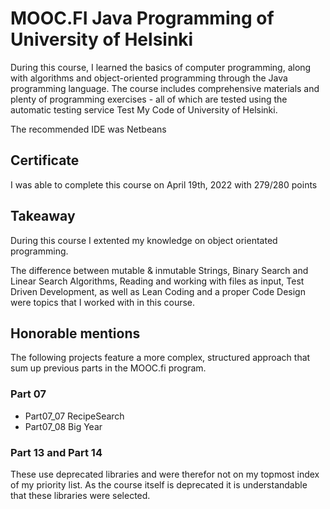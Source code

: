 # MOOC.FI Java Programming of University of Helsinki

During this course, I learned the basics of computer programming, along with algorithms and object-oriented programming through the Java programming language. The course includes comprehensive materials and plenty of programming exercises - all of which are tested using the automatic testing service Test My Code of University of Helsinki.

The recommended IDE was Netbeans

## Certificate
I was able to complete this course on April 19th, 2022 with 279/280 points 

## Takeaway

During this course I extented my knowledge on object orientated programming. 

The difference between mutable & inmutable Strings, Binary Search and Linear Search Algorithms, Reading and working with files as input, Test Driven Development, as well as Lean Coding and a proper Code Design were topics that I worked with in this course. 

## Honorable mentions

The following projects feature a more complex, structured approach that sum up previous parts in the MOOC.fi program.

### Part 07
* Part07_07 RecipeSearch 
* Part07_08 Big Year 

### Part 13 and Part 14
These use deprecated libraries and were therefor not on my topmost index of my priority list.
As the course itself is deprecated it is understandable that these libraries were selected.
